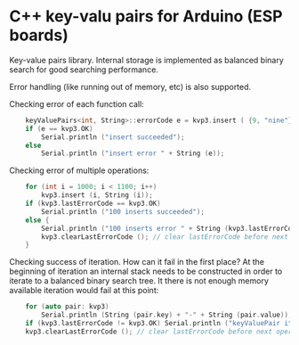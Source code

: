 # C++ key-valu pairs for Arduino (ESP boards)


Key-value pairs library. Internal storage is implemented as balanced binary search for good searching performance.

Error handling (like running out of memory, etc) is also supported. 


Checking error of each function call:

```C++
    keyValuePairs<int, String>::errorCode e = kvp3.insert ( {9, "nine"} );
    if (e == kvp3.OK)
        Serial.println ("insert succeeded");
    else
        Serial.println ("insert error " + String (e));
```

Checking error of multiple operations:

```C++
    for (int i = 1000; i < 1100; i++)
        kvp3.insert (i, String (i));
    if (kvp3.lastErrorCode == kvp3.OK)
        Serial.println ("100 inserts succeeded");
    else {
        Serial.println ("100 inserts error " + String (kvp3.lastErrorCode));
        kvp3.clearLastErrorCode (); // clear lastErrorCode before next operations
    }
```

Checking success of iteration. How can it fail in the first place? At the beginning of iteration an internal stack needs to be constructed in order to iterate to a balanced binary search tree. It there is not enough memory available iteration would fail at this point:

```C++
    for (auto pair: kvp3)
        Serial.println (String (pair.key) + "-" + String (pair.value));
    if (kvp3.lastErrorCode != kvp3.OK) Serial.println ("keyValuePair iteration error " + String (kvp3.lastErrorCode));
    kvp3.clearLastErrorCode (); // clear lastErrorCode before next operations```
